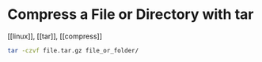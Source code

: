 # Compress a File or Directory with tar

[[linux]], [[tar]], [[compress]]

```bash
tar -czvf file.tar.gz file_or_folder/
```